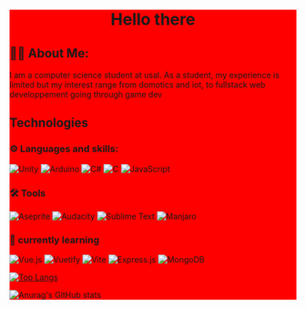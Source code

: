 <div style="background:red">
<div id="header" align="center">
  <h1>Hello there</h1>
</div>

## :technologist: About Me:
I am a computer science student at usal. As a student, my experience is limited but my interest range from domotics and iot, to fullstack web developpement going through game dev
  

## Technologies

### :gear: Languages and skills:



![Unity](https://img.shields.io/badge/unity-%23000000.svg?style=for-the-badge&logo=unity&logoColor=white)
![Arduino](https://img.shields.io/badge/-Arduino-00979D?style=for-the-badge&logo=Arduino&logoColor=white)
![C#](https://img.shields.io/badge/c%23-%23239120.svg?style=for-the-badge&logo=c-sharp&logoColor=white)
![C](https://img.shields.io/badge/c-%2300599C.svg?style=for-the-badge&logo=c&logoColor=white)
![JavaScript](https://img.shields.io/badge/javascript-%23323330.svg?style=for-the-badge&logo=javascript&logoColor=%23F7DF1E)

### :hammer_and_wrench: Tools

![Aseprite](https://img.shields.io/badge/Aseprite-FFFFFF?style=for-the-badge&logo=Aseprite&logoColor=#7D929E)
![Audacity](https://img.shields.io/badge/Audacity-0000CC?style=for-the-badge&logo=audacity&logoColor=white)
![Sublime Text](https://img.shields.io/badge/sublime_text-%23575757.svg?style=for-the-badge&logo=sublime-text&logoColor=important)
![Manjaro](https://img.shields.io/badge/Manjaro-35BF5C?style=for-the-badge&logo=Manjaro&logoColor=white)

### :blue_book: currently learning


![Vue.js](https://img.shields.io/badge/vuejs-%2335495e.svg?style=for-the-badge&logo=vuedotjs&logoColor=%234FC08D)
![Vuetify](https://img.shields.io/badge/Vuetify-1867C0?style=for-the-badge&logo=vuetify&logoColor=AEDDFF)
![Vite](https://img.shields.io/badge/vite-%23646CFF.svg?style=for-the-badge&logo=vite&logoColor=white)
![Express.js](https://img.shields.io/badge/express.js-%23404d59.svg?style=for-the-badge&logo=express&logoColor=%2361DAFB)
![MongoDB](https://img.shields.io/badge/MongoDB-%234ea94b.svg?style=for-the-badge&logo=mongodb&logoColor=white)


[![Top Langs](https://github-readme-stats.vercel.app/api/top-langs?username=guillermoVicenteGonzalez&langs_count=10&theme=radical)](https://github.com/anuraghazra/github-readme)

![Anurag's GitHub stats](https://github-readme-stats.vercel.app/api?username=guillermoVicenteGonzalez&show_icons=true&theme=radical)
  

</div>
